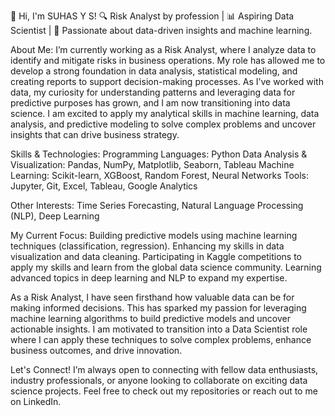 👋 Hi, I'm SUHAS Y S!
🔍 Risk Analyst by profession | 📊 Aspiring Data Scientist | 🚀 Passionate about data-driven insights and machine learning.

About Me:
I’m currently working as a Risk Analyst, where I analyze data to identify and mitigate risks in business operations. My role has allowed me to develop a strong foundation in data analysis, statistical modeling, and creating reports to support decision-making processes.
As I’ve worked with data, my curiosity for understanding patterns and leveraging data for predictive purposes has grown, and I am now transitioning into data science. I am excited to apply my analytical skills in machine learning, data analysis, and predictive modeling to solve complex problems and uncover insights that can drive business strategy.

Skills & Technologies:
Programming Languages: Python
Data Analysis & Visualization: Pandas, NumPy, Matplotlib, Seaborn, Tableau
Machine Learning: Scikit-learn, XGBoost, Random Forest, Neural Networks
Tools: Jupyter, Git, Excel, Tableau, Google Analytics

Other Interests: Time Series Forecasting, Natural Language Processing (NLP), Deep Learning

My Current Focus:
Building predictive models using machine learning techniques (classification, regression).
Enhancing my skills in data visualization and data cleaning.
Participating in Kaggle competitions to apply my skills and learn from the global data science community.
Learning advanced topics in deep learning and NLP to expand my expertise.

As a Risk Analyst, I have seen firsthand how valuable data can be for making informed decisions. This has sparked my passion for leveraging machine learning algorithms to build predictive models and uncover actionable insights. I am motivated to transition into a Data Scientist role where I can apply these techniques to solve complex problems, enhance business outcomes, and drive innovation.

Let's Connect!
I’m always open to connecting with fellow data enthusiasts, industry professionals, or anyone looking to collaborate on exciting data science projects. Feel free to check out my repositories or reach out to me on LinkedIn.
